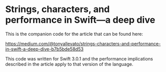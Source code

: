 # Strings, characters, and performance in Swift&mdash;a deep dive

This is the companion code for the article that can be found here:

https://medium.com/@tonyallevato/strings-characters-and-performance-in-swift-a-deep-dive-b7b5bde58d53

This code was written for Swift 3.0.1 and the performance implications
described in the article apply to that version of the language.
